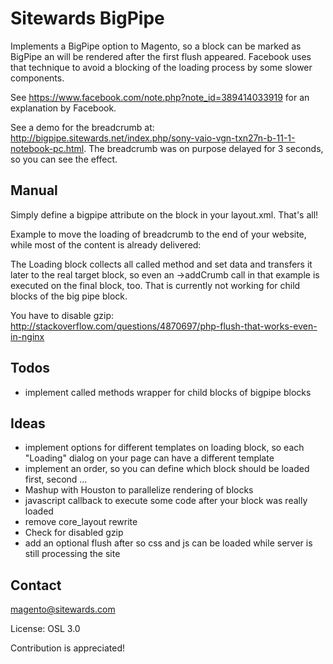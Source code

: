 Sitewards BigPipe
=================

Implements a BigPipe option to Magento, so a block can be marked as BigPipe an will be rendered after the first flush appeared.
Facebook uses that technique to avoid a blocking of the loading process by some slower components.

See https://www.facebook.com/note.php?note_id=389414033919 for an explanation by Facebook.

See a demo for the breadcrumb at: http://bigpipe.sitewards.net/index.php/sony-vaio-vgn-txn27n-b-11-1-notebook-pc.html.
The breadcrumb was on purpose delayed for 3 seconds, so you can see the effect.

Manual
------------------
Simply define a bigpipe attribute on the block in your layout.xml. That's all!

Example to move the loading of breadcrumb to the end of your website, while most of the content is already delivered:
<block type="page/html_breadcrumbs" name="breadcrumbs" bigpipe="true"/>

The Loading block collects all called method and set data and transfers it later to the real target block, so even an ->addCrumb call in that example is executed on the final block, too. That is currently not working for child blocks of the big pipe block.

You have to disable gzip: http://stackoverflow.com/questions/4870697/php-flush-that-works-even-in-nginx

Todos
------------------
* implement called methods wrapper for child blocks of bigpipe blocks

Ideas
------------------
* implement options for different templates on loading block, so each "Loading" dialog on your page can have a different template
* implement an order, so you can define which block should be loaded first, second ...
* Mashup with Houston to parallelize rendering of blocks
* javascript callback to execute some code after your block was really loaded
* remove core_layout rewrite
* Check for disabled gzip
* add an optional flush after </head> so css and js can be loaded while server is still processing the site

Contact
------------------
magento@sitewards.com

License: OSL 3.0

Contribution is appreciated!